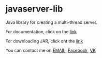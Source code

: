 # javaserver-lib
Java library for creating a multi-thread server.

For documentation, click on the [link](https://artyomgeta.github.io/getaserver/)

For downloading JAR, click ont the [link](https://drive.google.com/file/d/17Wcy5HpTbYiTfIo6GZ7bB30k8vFu4ZG2/view?usp=sharing)


You can contact me on [EMAIL](mailto:wideroller@protonmail.com), [Facebook](https://www.facebook.com/profile.php?id=100015445748745), [VK](https://vk.com/artyom_geta)
